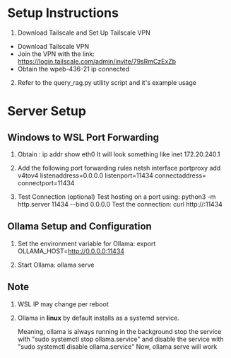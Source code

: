 # Setup Instructions


1. Download Tailscale and Set Up Tailscale VPN
 - Download Tailscale VPN
 - Join the VPN with the link: https://login.tailscale.com/admin/invite/79sRmCzExZb
 - Obtain the wpeb-436-21 ip connected

2. Refer to the query_rag.py utility script and it's example usage



# Server Setup

## Windows to WSL Port Forwarding

1. Obtain <wsl-ip>:
    ip addr show eth0
    It will look something like inet 172.20.240.1

2. Add the following port forwarding rules
    netsh interface portproxy add v4tov4 listenaddress=0.0.0.0 listenport=11434 connectaddress=<wsl-ip> connectport=11434

3. Test Connection (optional)
    Test hosting on a port using:
        python3 -m http.server 11434 --bind 0.0.0.0
    Test the connection:
        curl http://<tailscale-ip>:11434



## Ollama Setup and Configuration

1. Set the environment variable for Ollama:
    export OLLAMA_HOST=http://0.0.0.0:11434

2. Start Ollama:
    ollama serve



## Note

1. WSL IP may change per reboot

2. Ollama in **linux** by default installs as a systemd service. 

    Meaning, ollama is always running in the background 
        stop the service with "sudo systemctl stop ollama.service" 
        and disable the service with "sudo systemctl disable ollama.service"
        Now, ollama serve will work